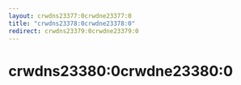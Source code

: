 ```yaml
---
layout: crwdns23377:0crwdne23377:0
title: "crwdns23378:0crwdne23378:0"
redirect: crwdns23379:0crwdne23379:0
---
```



<h1>crwdns23380:0crwdne23380:0</h1>
